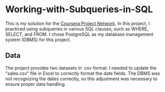# Working-with-Subqueries-in-SQL

This is my solution for the [Coursera Project Network](https://www.coursera.org/projects/working-with-subqueries-in-sql). In this project, I practiced using subqueries in various SQL clauses, such as WHERE, SELECT, and FROM. I chose PostgreSQL as my database management system (DBMS) for this project.

## Data 
The project provides two datasets in .csv format. I needed to update the "sales.csv" file in Excel to correctly format the date fields. The DBMS was not recognizing the dates correctly, so this adjustment was necessary to ensure proper data handling.
